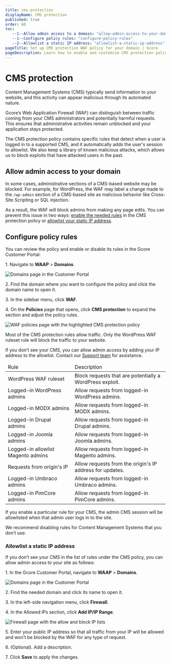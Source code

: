 ```yaml
---
title: cms-protection
displayName: CMS protection
published: true
order: 60
toc:
   --1--Allow admin access to a domain: "allow-admin-access-to-your-domain"
   --1--Configure policy rules: "configure-policy-rules"
   --2--Allowlist a static IP address: "allowlist-a-static-ip-address"
pageTitle: Set up CMS protection WAF policy for your domain | Gcore
pageDescription: Learn how to enable and customize CMS protection policy.
---
```

# CMS protection

Content Management Systems (CMS) typically send information to your website, and this activity can appear malicious through its automated nature.  

Gcore’s Web Application Firewall (WAF) can distinguish between traffic coming from your CMS administrators and potentially harmful requests. This ensures that administrative activities remain unblocked and your application stays protected.  

The CMS protection policy contains specific rules that detect when a user is logged in to a supported CMS, and it automatically adds the user's session to allowlist. We also keep a library of known malicious attacks, which allows us to block exploits that have attacked users in the past. 

## Allow admin access to your domain 

In some cases, administrative sections of a CMS-based website may be blocked. For example, for WordPress, the WAF may label a change made to the `/wp-admin` section of a CMS-based site as malicious behavior like Cross-Site Scripting or SQL injection.  

As a result, the WAF will block admins from making any page edits. You can prevent this issue in two ways: [enable the needed rules](https://gcore.com/docs/waap/waap-policies/cms-protection#configure-policy-rules) in the CMS protection policy or [allowlist your static IP address](https://gcore.com/docs/waap/waap-policies/cms-protection#allowlist-a-static-ip-address). 

## Configure policy rules 

You can review the policy and enable or disable its rules in the Gcore Customer Portal: 

1\. Navigate to **WAAP** > **Domains**. 

<img src="https://assets.gcore.pro/docs/waap/waap-policies/anti-automation-bot-protection/domains-page.png" alt="Domains page in the Customer Portal">

2\. Find the domain where you want to configure the policy and click the domain name to open it.  

3\. In the sidebar menu, click **WAF**. 

4\. On the **Policies** page that opens, click **CMS protection** to expand the section and adjust the policy rules. 

<img src="https://assets.gcore.pro/docs/waap/waap-policies/cms-protection/cms-protection.png" alt="WAF policies page with the highlighted CMS protection policy">

<alert-element type="info" title="Info">

Most of the CMS protection rules allow traffic. Only the WordPress WAF ruleset rule will block the traffic to your website. 

</alert-element>

If you don’t see your CMS, you can allow admin access by adding your IP address to the allowlist. Contact our [Support team](mailto:support@gcore.com) for assistance.

<table>
<thead>
<tr>
<td style="text-align: left">Rule</td>
<td style="text-align: left">Description</td>
</tr>
</thead>
<tbody>
<tr>
<td style="text-align: left">WordPress WAF ruleset</td>
<td style="text-align: left">Block requests that are potentially a WordPress exploit.</td>
</tr>
<tr>
<td style="text-align: left">Logged-in WordPress admins</td>
<td style="text-align: left">Allow requests from logged-in WordPress admins.</td>
</tr>
<tr>
<td style="text-align: left">Logged-in MODX admins</td>
<td style="text-align: left">Allow requests from logged-in MODX admins.</td>
</tr>
<tr>
<td style="text-align: left">Logged-in Drupal admins</td>
<td style="text-align: left">Allow requests from logged-in Drupal admins.</td>
</tr>
<tr>
<td style="text-align: left">Logged-in Joomla admins</td>
<td style="text-align: left">Allow requests from logged-in Joomla admins.</td>
</tr>
<tr>
<td style="text-align: left">Logged-in allowlist Magento admins</td>
<td style="text-align: left">Allow requests from logged-in Magento admins.</td>
</tr>
<tr>
<td style="text-align: left">Requests from origin's IP</td>
<td style="text-align: left">Allow requests from the origin's IP address for updates. </td>
</tr>
<tr>
<td style="text-align: left">Logged-in Umbraco admins</td>
<td style="text-align: left">Allow requests from logged-in Umbraco admins.</td>
</tr>
<tr>
<td style="text-align: left">Logged-in PimCore admins</td>
<td style="text-align: left">Allow requests from logged-in PimCore admins.</td>
</tr>
</tbody>
</table>

If you enable a particular rule for your CMS, the admin CMS session will be allowlisted when that admin user logs in to the site. 

<alert-element type="info" title="Tip">

We recommend disabling rules for Content Management Systems that you don’t use. 

</alert-element>

### Allowlist a static IP address 

If you don’t see your CMS in the list of rules under the CMS policy, you can allow admin access to your site as follows: 

1\. In the Gcore Customer Portal, navigate to **WAAP** > **Domains**. 

<img src="https://assets.gcore.pro/docs/waap/waap-policies/anti-automation-bot-protection/domains-page.png" alt="Domains page in the Customer Portal">

2\. Find the needed domain and click its name to open it.  

3\. In the left-side navigation menu, click **Firewall**. 

4\. In the Allowed IPs section, click **Add IP/IP Range**. 

<img src="https://assets.gcore.pro/docs/waap/waap-policies/cms-protection/firewall-page.png" alt="Firewall page with the allow and block IP lists">

5\. Enter your public IP address so that all traffic from your IP will be allowed and won’t be blocked by the WAF for any type of request. 

6\. (Optional). Add a description. 

7\. Click **Save** to apply the changes.
